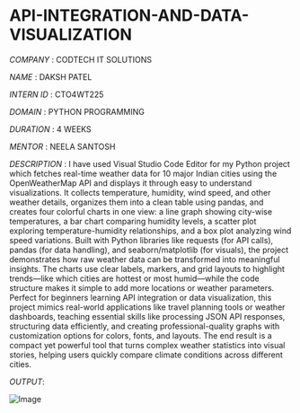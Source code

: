 # API-INTEGRATION-AND-DATA-VISUALIZATION

*COMPANY* : CODTECH IT SOLUTIONS

*NAME* : DAKSH PATEL

*INTERN ID* : CTO4WT225

*DOMAIN* : PYTHON PROGRAMMING

*DURATION* : 4 WEEKS

*MENTOR* : NEELA SANTOSH

*DESCRIPTION* :
I have used Visual Studio Code Editor for my Python project which fetches real-time weather data for 10 major Indian cities using the OpenWeatherMap API and displays it through easy to understand visualizations. It collects temperature, humidity, wind speed, and other weather details, organizes them into a clean table using pandas, and creates four colorful charts in one view: a line graph showing city-wise temperatures, a bar chart comparing humidity levels, a scatter plot exploring temperature-humidity relationships, and a box plot analyzing wind speed variations. Built with Python libraries like requests (for API calls), pandas (for data handling), and seaborn/matplotlib (for visuals), the project demonstrates how raw weather data can be transformed into meaningful insights. The charts use clear labels, markers, and grid layouts to highlight trends—like which cities are hottest or most humid—while the code structure makes it simple to add more locations or weather parameters. Perfect for beginners learning API integration or data visualization, this project mimics real-world applications like travel planning tools or weather dashboards, teaching essential skills like processing JSON API responses, structuring data efficiently, and creating professional-quality graphs with customization options for colors, fonts, and layouts. The end result is a compact yet powerful tool that turns complex weather statistics into visual stories, helping users quickly compare climate conditions across different cities.

*OUTPUT*:

![Image](https://github.com/user-attachments/assets/c699b537-85b0-4512-a9b0-8cf282403a74)
